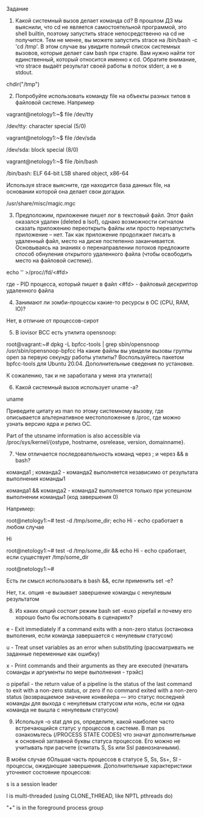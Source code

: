 Задание

1. Какой системный вызов делает команда cd?
В прошлом ДЗ мы выяснили, что cd не является самостоятельной программой, это shell builtin, поэтому запустить strace непосредственно на cd не получится. Тем не менее, вы можете запустить strace на /bin/bash -c 'cd /tmp'. В этом случае вы увидите полный список системных вызовов, которые делает сам bash при старте.
Вам нужно найти тот единственный, который относится именно к cd. Обратите внимание, что strace выдаёт результат своей работы в поток stderr, а не в stdout.

chdir("/tmp")

2. Попробуйте использовать команду file на объекты разных типов в файловой системе. Например

vagrant@netology1:~$ file /dev/tty

/dev/tty: character special (5/0)

vagrant@netology1:~$ file /dev/sda

/dev/sda: block special (8/0)

vagrant@netology1:~$ file /bin/bash

/bin/bash: ELF 64-bit LSB shared object, x86-64

Используя strace выясните, где находится база данных file, на основании которой она делает свои догадки.

/usr/share/misc/magic.mgc

3. Предположим, приложение пишет лог в текстовый файл. Этот файл оказался удален (deleted в lsof), однако возможности сигналом сказать приложению переоткрыть файлы или просто перезапустить приложение – нет. Так как приложение продолжает писать в удаленный файл, место на диске постепенно заканчивается. Основываясь на знаниях о перенаправлении потоков предложите способ обнуления открытого удаленного файла (чтобы освободить место на файловой системе).

echo '' >/proc/<PID>/fd/<#fd>

где <PID> - PID процесса, который пишет в файл
<#fd> - файловый дескриптор удаленного файла

4. Занимают ли зомби-процессы какие-то ресурсы в ОС (CPU, RAM, IO)?

Нет, в отличие от процессов-сирот

5. В iovisor BCC есть утилита opensnoop:

root@vagrant:~# dpkg -L bpfcc-tools | grep sbin/opensnoop
/usr/sbin/opensnoop-bpfcc
На какие файлы вы увидели вызовы группы open за первую секунду работы утилиты? Воспользуйтесь пакетом bpfcc-tools для Ubuntu 20.04. Дополнительные сведения по установке.

К сожалению, так и не заработала у меня эта утилита((

6. Какой системный вызов использует uname -a? 

uname

Приведите цитату из man по этому системному вызову, где описывается альтернативное местоположение в /proc, где можно узнать версию ядра и релиз ОС.

Part of the utsname information is also accessible via /proc/sys/kernel/{ostype, hostname, osrelease, version, domainname}.  

7. Чем отличается последовательность команд через ; и через && в bash? 

команда1 ; команда2 - команда2 выполняется независимо от результата выполнения команды1

команда1 && команда2 - команда2 выполняется только при успешном выполнении команды1 (код завершения 0) 

Например:

root@netology1:~# test -d /tmp/some_dir; echo Hi  - echo сработает в любом случае

Hi

root@netology1:~# test -d /tmp/some_dir && echo Hi - echo сработает, если существует /tmp/some_dir

root@netology1:~#

Есть ли смысл использовать в bash &&, если применить set -e?

Нет, т.к. опция -e вызывает завершение команды с ненулевым результатом

8. Из каких опций состоит режим bash set -euxo pipefail и почему его хорошо было бы использовать в сценариях?

e - Exit immediately if a command exits with a non-zero status (остановка выполения, если команда завершается с ненулевым статусом)

u - Treat unset variables as an error when substituting (рассматривать не заданные переменные как ошибку)

x - Print commands and their arguments as they are executed (печатать соманды и аргументы по мере выполнения - трэйс)

o pipefail - the return value of a pipeline is the status of the last command to exit with a non-zero status, or zero if no command exited with a non-zero status (возвращаемое значение конвейера — это статус последней команды для выхода с ненулевым статусом или ноль, если ни одна команда не вышла с ненулевым статусом)

9. Используя -o stat для ps, определите, какой наиболее часто встречающийся статус у процессов в системе. В man ps ознакомьтесь (/PROCESS STATE CODES) что значат дополнительные к основной заглавной буквы статуса процессов. Его можно не учитывать при расчете (считать S, Ss или Ssl равнозначными).

В моём случае бОльшая часть процессов в статусе S, Ss, Ss+, Sl - процессы, ожидающие завершения.
Дополнительные характеристики уточняют состояние процессов:

s    is a session leader

l    is multi-threaded (using CLONE_THREAD, like NPTL pthreads do)

"+"    is in the foreground process group
